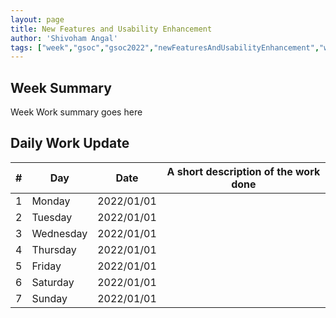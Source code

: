 ```yaml
---
layout: page
title: New Features and Usability Enhancement
author: 'Shivoham Angal'
tags: ["week","gsoc","gsoc2022","newFeaturesAndUsabilityEnhancement","week#7","eval#2"]
---
```


## Week Summary

Week Work summary goes here 

## Daily Work Update

|\#|Day|Date|A short description of the work done|  
|---	|---	|---	|---	|  
|1   	| Monday 	|   2022/01/01	|  |  
|2   	| Tuesday  	|   2022/01/01	| 	|  
|3   	| Wednesday |  2022/01/01 	|  |  
|4   	| Thursday  |   2022/01/01	|  |  
|5   	| Friday  	|   2022/01/01	|  |  
|6   	| Saturday  |  2022/01/01	|  |  
|7   	| Sunday  	|   2022/01/01	|  |  

